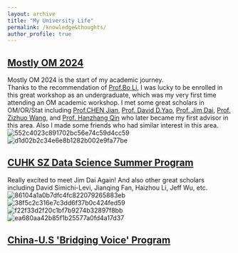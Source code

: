 ```yaml
---
layout: archive
title: "My University Life"
permalink: /knowledge&thoughts/
author_profile: true
---
```


## [Mostly OM 2024](http://www.rccm.tsinghua.edu.cn/mostly_om/home.htm)
Mostly OM 2024 is the start of my academic journey.<br/>
Thanks to the recommendation of [Prof.Bo Li](https://www.sem.tsinghua.edu.cn/en/info/1233/6986.htm), I was lucky to be enrolled in this great workshop as an undergraduate, which was my very first time attending an OM academic workshop. I met some great scholars in OM/OR/Stat including [Prof.CHEN Jian](https://www.sem.tsinghua.edu.cn/en/info/1219/7004.htm), [Prof. David D.Yao](http://www.columbia.edu/~yao/), [Prof. Jim Dai](https://people.orie.cornell.edu/jdai/), [Prof. Zizhuo Wang](https://mypage.cuhk.edu.cn/academics/wangzizhuo/), and [Prof. Hanzhang Qin](https://hanzhangqin.com/) who later became my first advisor in this area. Also I made some friends who had similar interest in this area. 
![552c4023c891702bc56e74c59d4cc59](https://github.com/user-attachments/assets/13d267ae-404a-4f3f-abac-bccdc438713b)
![d1d02b2c34e6e8b1282b002e9fa77be](https://github.com/user-attachments/assets/8dd11564-a12e-49f1-9010-974115a99bde)


## [CUHK SZ Data Science Summer Program](https://my.31huiyi.com/pc/page/6da70000-cad5-5690-52ea-08dc417ec6e0)
Really excited to meet Jim Dai Again! And also other great scholars including David Simichi-Levi, Jianqing Fan, Haizhou Li, Jeff Wu, etc.
![86104a1a0b7dfc4fc822079265883eb](https://github.com/user-attachments/assets/2bbdd6a4-7da2-4ab9-9e2e-d8dcc88f594b)
![38f5c2c316e7c3dd6f37b0c424fed59](https://github.com/user-attachments/assets/1620895b-fcd2-49e5-9cfb-e80c05d4082f)
![f22f33d2f20c1bf7b9274b32897f8bb](https://github.com/user-attachments/assets/f8c1956c-f8e3-406d-96c3-1d1d8cec4f06)
![ea680aa42b85f1b25577a0fd4a17d37](https://github.com/user-attachments/assets/563ac21b-6f9c-406c-a4d2-f457d234b19b)


## [China-U.S 'Bridging Voice' Program](https://mp.weixin.qq.com/s/n1-WcOAoJD07Wd3Kr5TQwQ)

